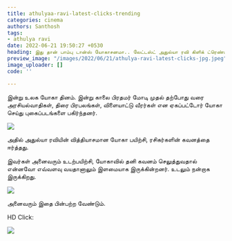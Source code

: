 ```yaml
---
title: athulyaa-ravi-latest-clicks-trending
categories: cinema
authors: Santhosh
tags:
- athulya ravi
date: 2022-06-21 19:50:27 +0530
heading: இது தான் பாம்பு டான்ஸ் யோகாசனமா.. லேட்டஸ்ட் அதுல்யா ரவி கிளிக் ட்ரெண்டிங்..
preview_image: "/images/2022/06/21/athulya-ravi-latest-clicks-jpg.jpeg"
image_uploader: []
code: ''

---
```

இன்று உலக யோகா தினம். இன்று காலை பிரதமர் மோடி முதல் தற்போது வரை அரசியல்வாதிகள், திரை பிரபலங்கள், விளையாட்டு வீரர்கள் என ஏகப்பட்டோர் யோகா செய்து புகைப்படங்களை பகிர்ந்தனர்.

![](/images/2022/06/21/athulya-ravi-2-jpg.jpeg)

அதில் அதுல்யா ரவியின் வித்தியாசமான யோகா பயிற்சி, ரசிகர்களின் கவனத்தை ஈர்த்தது.

இவர்கள் அனைவரும் உடற்பயிற்சி, யோகாவில் தனி கவனம் செலுத்துவதால் என்னவோ எவ்வளவு வயதானாலும் இளமையாக இருக்கின்றனர். உடலும் நன்றாக இருக்கிறது.

![](/images/2022/06/21/athulya-ravi-3-jpg.jpeg)

அனைவரும் இதை பின்பற்ற வேண்டும்.

HD Click:

![](/images/2022/06/21/athulya-ravi-1-jpg.jpeg)
